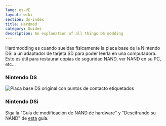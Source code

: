 ```yaml
---
lang: es-VE
layout: wiki
section: ds-index
title: Hardmod
category: Guides
description: An explanation of all things DS modding
---
```


Hardmodding es cuando sueldas físicamente la placa base de la Nintendo DSi a un adaptador de tarjeta SD para poder leerla en una computadora. Esto es útil para restaurar copias de seguridad NAND, ver NAND en su PC, etc...
### Nintendo DS
![Placa base DS original con puntos de contacto etiquetados](https://media.discordapp.net/attachments/547986366357700620/736370094392999947/mobo_pinout.png)

### Nintendo DSi
Siga la "Guía de modificación de NAND de hardware" y "Descifrando su NAND" de [esta](https://gbatemp.net/threads/dsi-downgrading-the-complete-guide.393682/) guía.
